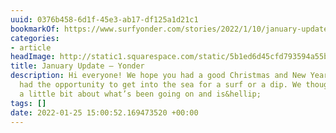 ```yaml
---
uuid: 0376b458-6d1f-45e3-ab17-df125a1d21c1
bookmarkOf: https://www.surfyonder.com/stories/2022/1/10/january-update
categories:
- article
headImage: http://static1.squarespace.com/static/5b1ed6d45cfd793594a55bc0/5b56398d352f53f4bd8c72fe/61dc434182fb4069e4e8c73b/1641912215352/DSC_3424.jpg?format=1500w
title: January Update — Yonder
description: Hi everyone! We hope you had a good Christmas and New Years and have
  had the opportunity to get into the sea for a surf or a dip. We thought we’d share
  a little bit about what’s been going on and is&hellip;
tags: []
date: 2022-01-25 15:00:52.169473520 +00:00
---
```

